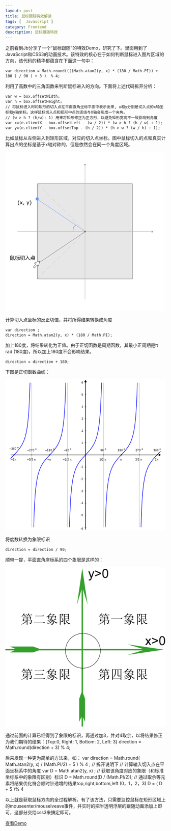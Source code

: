 ```yaml
---
layout: post
title: 鼠标跟随特效解读
tags: [  Javascript ]
category: Frontend
description: 鼠标跟随特效
---
```


[mouseEnter]: /images/mouse-direction-1.png
[coord]: /images/mouse-direction-coord.png
[tan]: /images/mouse-direction-tan.png

之前看到Jb分享了一个“鼠标跟随”的特效Demo，研究了下。里面用到了JavaScript和CSS3的动画技术。该特效的核心在于如何判断鼠标进入图片区域的方向，该代码的精华都蕴含在下面这一句中：

    var direction = Math.round((((Math.atan2(y, x) * (180 / Math.PI)) + 180 ) / 90 ) + 3 )  % 4;

利用了高数中的三角函数来判断鼠标进入的方向。下面将上述代码拆开分析：

    var w = box.offsetWidth;
    var h = box.offsetHeight;
    // 将鼠标进入时和矩形的切入点在平面直角坐标平面中表示出来, x和y分别是切入点的x轴坐标和y轴坐标。这样鼠标切入点和矩形中点的连线与X轴会形成一个夹角。
    // (w > h ? (h/w): 1) 用来将矩形修正为正方形，以避免矩形宽高不一致影响到角度
    var x=(e.clientX - box.offsetLeft - (w / 2)) * (w > h ? (h / w) : 1);
    var y=(e.clientY - box.offsetTop - (h / 2)) * (h > w ? (w / h) : 1);

比如鼠标从左侧进入到矩形区域，对应的切入点坐标。图中鼠标切入的点和真实计算出点的坐标是基于x轴对称的，但是依然会在同一个角度区域。

![mouse enter][mouseEnter]

计算切入点坐标的反正切值，并将所得结果转换成角度

    var direction ;
    direction = Math.atan2(y, x) * (180 / Math.PI);

加上180度，将结果转化为正值。由于正切函数是周期函数，其最小正周期是π rad (180度)，所以加上180度不会影响结果。

    direction = direction + 180;

下图是正切函数曲线：

![tangent][tan]

将度数转换为象限标识

    direction = direction / 90;

顺带一提，平面直角座标系的四个象限是这样的：

![quadrant][coord]

通过前面的计算已经得到了象限的标识，再通过加3，并对4取余，以将结果修正为我们期待的结果：{Top:0, Right: 1, Bottom: 2, Left: 3}
    direction = Math.round(direction + 3) % 4;

后来发现一种更为简单的方法来，如：
    var direction =  Math.round( Math.atan2(y, x) / (Math.PI/2) + 5 ) % 4 ; 
    // 拆开说明下
    // 计算输入切入点在平面坐标系中的角度
    var D =  Math.atan2(y, x) ;
    // 获取该角度对应的象限（和标准坐标系中的象限有区别）标识
    D = Math.round(D / (Math.PI/2));
    // 通过取余等元素将结果优化符合顺时针递增的结果top,right,bottom,left (0，1，2，3)
    D = ( D + 5 )% 4

以上就是获取鼠标方向的全过程解析。有了该方法，只需要监控鼠标在矩形区域上的mouseenter/mouselveave事件，并实时的把半透明浮层的跟随动画添加上即可，这部分交给css3来搞定即可。

<a target="_blank" href="/labs/mouseDirection.html">查看Demo</a>
